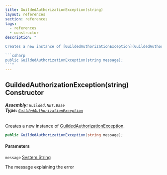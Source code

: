 ```yaml
---
title: GuildedAuthorizationException(string)
layout: references
section: references
tags:
  - references
  - constructor
description: "

Creates a new instance of [GuildedAuthorizationException](GuildedAuthorizationException 'Guilded.NET.Base.GuildedAuthorizationException').

```csharp
public GuildedAuthorizationException(string message);
```"
---
```


## GuildedAuthorizationException(string) Constructor
###### **Assembly:** `Guilded.NET.Base`<br/>**Type:** [`GuildedAuthorizationException`](GuildedAuthorizationException 'Guilded.NET.Base.GuildedAuthorizationException')

Creates a new instance of [GuildedAuthorizationException](GuildedAuthorizationException 'Guilded.NET.Base.GuildedAuthorizationException').

```csharp
public GuildedAuthorizationException(string message);
```
#### Parameters

<a name='Guilded.NET.Base.GuildedAuthorizationException.GuildedAuthorizationException(string).message'></a>

`message` [System.String](https://docs.microsoft.com/en-us/dotnet/api/System.String 'System.String')

The message explaining the error